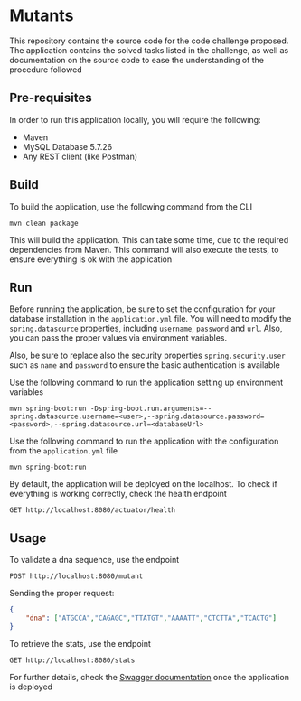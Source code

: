 # Mutants
This repository contains the source code for the code challenge proposed.
The application contains the solved tasks listed in the challenge, as well as documentation on the source code
to ease the understanding of the procedure followed

## Pre-requisites
In order to run this application locally, you will require the following:
* Maven
* MySQL Database 5.7.26
* Any REST client (like Postman)

## Build
To build the application, use the following command from the CLI
```shell
mvn clean package
```
This will build the application. This can take some time, due to the required dependencies from Maven.
This command will also execute the tests, to ensure everything is ok with the application

## Run
Before running the application, be sure to set the configuration for your database installation in the `application.yml`
file. You will need to modify the `spring.datasource` properties, including `username`, `password` and `url`. Also, you can
pass the proper values via environment variables.

Also, be sure to replace also the security properties `spring.security.user` such as `name` and `password` to ensure the basic
authentication is available

Use the following command to run the application setting up environment variables
```shell
mvn spring-boot:run -Dspring-boot.run.arguments=--spring.datasource.username=<user>,--spring.datasource.password=<password>,--spring.datasource.url=<databaseUrl>
```

Use the following command to run the application with the configuration from the `application.yml` file
```shell
mvn spring-boot:run
```

By default, the application will be deployed on the localhost. To check if everything is working correctly, check the health endpoint
```
GET http://localhost:8080/actuator/health
```

## Usage
To validate a dna sequence, use the endpoint
```
POST http://localhost:8080/mutant
```
Sending the proper request:
```json
{
    "dna": ["ATGCCA","CAGAGC","TTATGT","AAAATT","CTCTTA","TCACTG"]
}
```

To retrieve the stats, use the endpoint
```
GET http://localhost:8080/stats
```

For further details, check the [Swagger documentation](http://localhost:8080/swagger-ui/index.html#) once the application is deployed